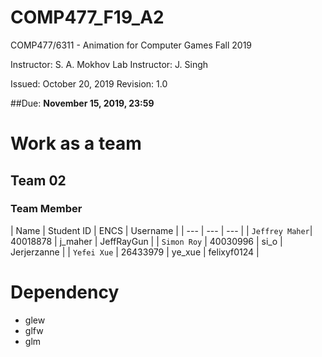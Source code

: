 # COMP477_F19_A2
COMP477/6311  -  Animation for Computer Games Fall 2019

Instructor: S. A. Mokhov
Lab Instructor: J. Singh

Issued: October 20, 2019 
Revision: 1.0 

##Due: **November 15, 2019, 23:59**

# Work as a team

## Team 02

### Team Member
| Name | Student ID | ENCS | Username |
| --- | --- | --- |
| `Jeffrey Maher`| 40018878 | j_maher | JeffRayGun |
| `Simon Roy` | 40030996 | si_o | Jerjerzanne |
| `Yefei Xue` | 26433979 | ye_xue | felixyf0124 |


# Dependency 

 - glew
 - glfw
 - glm
 